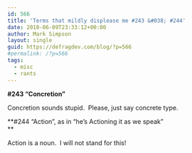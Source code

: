 ```yaml
---
id: 566
title: 'Terms that mildly displease me #243 &#038; #244'
date: 2010-06-09T23:33:12+00:00
author: Mark Simpson
layout: single
guid: https://defragdev.com/blog/?p=566
#permalink: /?p=566
tags:
  - misc
  - rants
---
```

**#243 &#8220;Concretion&#8221;**

Concretion sounds stupid.  Please, just say concrete type.

**#244 &#8220;Action&#8221;, as in &#8220;he&#8217;s Actioning it as we speak&#8221;  
** 

Action is a noun.  I will not stand for this!